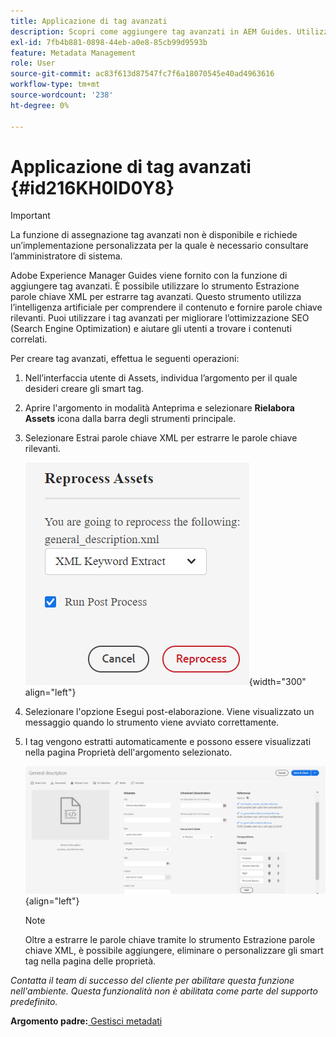 ```yaml
---
title: Applicazione di tag avanzati
description: Scopri come aggiungere tag avanzati in AEM Guides. Utilizzare lo strumento Estrazione parole chiave XML per estrarre le parole chiave rilevanti.
exl-id: 7fb4b881-0898-44eb-a0e8-85cb99d9593b
feature: Metadata Management
role: User
source-git-commit: ac83f613d87547fc7f6a18070545e40ad4963616
workflow-type: tm+mt
source-wordcount: '238'
ht-degree: 0%

---
```


# Applicazione di tag avanzati {#id216KH0ID0Y8}

>[!IMPORTANT]
>
> La funzione di assegnazione tag avanzati non è disponibile e richiede un’implementazione personalizzata per la quale è necessario consultare l’amministratore di sistema.

Adobe Experience Manager Guides viene fornito con la funzione di aggiungere tag avanzati. È possibile utilizzare lo strumento Estrazione parole chiave XML per estrarre tag avanzati. Questo strumento utilizza l’intelligenza artificiale per comprendere il contenuto e fornire parole chiave rilevanti. Puoi utilizzare i tag avanzati per migliorare l’ottimizzazione SEO (Search Engine Optimization) e aiutare gli utenti a trovare i contenuti correlati.

Per creare tag avanzati, effettua le seguenti operazioni:

1. Nell’interfaccia utente di Assets, individua l’argomento per il quale desideri creare gli smart tag.
1. Aprire l&#39;argomento in modalità Anteprima e selezionare **Rielabora Assets** icona dalla barra degli strumenti principale.
1. Selezionare Estrai parole chiave XML per estrarre le parole chiave rilevanti.

   ![](images/smart-tag-reprocess-asset.png){width="300" align="left"}

1. Selezionare l&#39;opzione Esegui post-elaborazione. Viene visualizzato un messaggio quando lo strumento viene avviato correttamente.
1. I tag vengono estratti automaticamente e possono essere visualizzati nella pagina Proprietà dell&#39;argomento selezionato.

   ![](images/properties-smart-tags.png){align="left"}

   >[!NOTE]
   >
   > Oltre a estrarre le parole chiave tramite lo strumento Estrazione parole chiave XML, è possibile aggiungere, eliminare o personalizzare gli smart tag nella pagina delle proprietà.


*Contatta il team di successo del cliente per abilitare questa funzione nell&#39;ambiente. Questa funzionalità non è abilitata come parte del supporto predefinito.*

**Argomento padre:**[ Gestisci metadati](manage-metadata.md)

